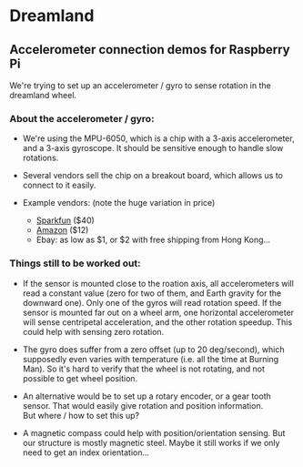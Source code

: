 Dreamland
=========
## Accelerometer connection demos for Raspberry Pi

We're trying to set up an accelerometer / gyro to sense rotation in the dreamland wheel.

### About the accelerometer / gyro:

- We're using the MPU-6050, which is a chip with a 3-axis accelerometer, and a 3-axis gyroscope. It should be sensitive enough to handle slow rotations.

- Several vendors sell the chip on a breakout board, which allows us to connect to it easily.

- Example vendors: (note the huge variation in price)
  - [Sparkfun](https://www.sparkfun.com/products/11028)  ($40)
  - [Amazon](http://www.amazon.com/gp/product/B00H1OYE4Q/ref=oh_aui_detailpage_o00_s01?ie=UTF8&psc=1) ($12)
  - Ebay: as low as $1, or $2 with free shipping from Hong Kong...

  
### Things still to be worked out:

- If the sensor is mounted close to the roation axis, all accelerometers will read a constant value (zero for two of them, and Earth gravity for the downward one). Only one of the gyros will read rotation speed. If the sensor is mounted far out on a wheel arm, one horizontal accelerometer   will sense centripetal acceleration, and the other rotation speedup. This could help with sensing zero rotation.  

- The gyro does suffer from a zero offset (up to 20 deg/second), which supposedly even varies with temperature (i.e. all the time at Burning Man). So it's hard to verify that the wheel is not rotating, and not possible to get wheel position.

- An alternative would be to set up a rotary encoder, or a gear tooth sensor. That would easily give rotation and position information.  
  But where / how to set this up?

- A magnetic compass could help with position/orientation sensing. But our structure is mostly magnetic steel. Maybe it still works if we only need to get an index orientation...
